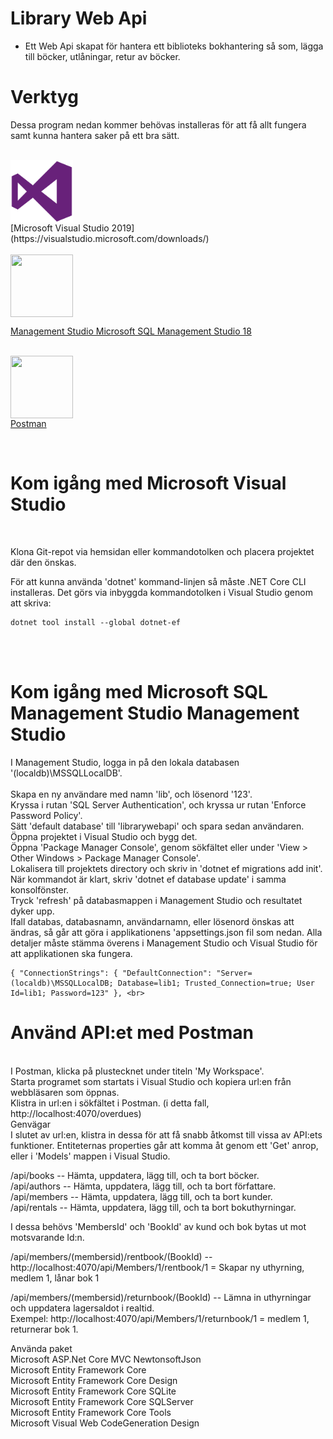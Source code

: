 # Library Web Api
  - Ett Web Api skapat för hantera ett biblioteks bokhantering så som, lägga till böcker, utlåningar, retur av böcker.
# Verktyg
Dessa program nedan kommer behövas installeras för att få allt fungera samt kunna hantera saker på ett bra sätt.

<br>
<img align="center" width="100" height="100" src="https://raw.githubusercontent.com/devicons/devicon/c5378d6c2510ffa0b3e4475af95618a8048d6cf1/icons/visualstudio/visualstudio-plain.svg">
<br>[Microsoft Visual Studio 2019](https://visualstudio.microsoft.com/downloads/)


<br>
<br> <img align="center" width="100" height="100" src="https://camo.githubusercontent.com/40f52e7903eb1010972f70deb72558ffe8df896a757e115225d23aea0222774c/68747470733a2f2f6d656d6f61673075332e626c6f622e636f72652e77696e646f77732e6e65742f696d672f323031372f31312f417a7572652d53514c2d44617461626173652d67656e657269632e706e67">


[Management Studio Microsoft SQL Management Studio 18](https://docs.microsoft.com/en-us/sql/ssms/download-sql-server-management-studio-ssms?view=sql-server-ver15)



<br> <img align="center" width="100" height="100" src="https://camo.githubusercontent.com/c4a6bfa3c24b9de8d42bbbc16fb7a3d6500198c142bf03990f00758da85ffe14/68747470733a2f2f7365656b6c6f676f2e636f6d2f696d616765732f502f706f73746d616e2d6c6f676f2d463433333735413245422d7365656b6c6f676f2e636f6d2e706e67">
<br>
[Postman](https://www.postman.com/downloads/) 

<br>
<h1> Kom igång med Microsoft Visual Studio</h1><br>

Klona Git-repot via hemsidan eller kommandotolken och placera projektet där den önskas. <br>

För att kunna använda 'dotnet' kommand-linjen så måste .NET Core CLI installeras. Det görs via inbyggda kommandotolken i Visual Studio genom att skriva: <br>

```
dotnet tool install --global dotnet-ef 
```
<br>
<br>
<h1> Kom igång med Microsoft SQL Management Studio Management Studio </h1> 
I Management Studio, logga in på den lokala databasen '(localdb)\MSSQLLocalDB'.<br>
<br Skapa en tom databas kallad 'lib1'. <br>
Skapa en ny användare med namn 'lib', och lösenord '123'.<br>
Kryssa i rutan 'SQL Server Authentication', och kryssa ur rutan 'Enforce Password Policy'. <br>
Sätt 'default database' till 'librarywebapi' och spara sedan användaren. <br>
Öppna projektet i Visual Studio och bygg det. <br>
Öppna 'Package Manager Console', genom sökfältet eller under 'View > Other Windows > Package Manager Console'. <br>
Lokalisera till projektets directory och skriv in 'dotnet ef migrations add init'.   <br>
När kommandot är klart, skriv 'dotnet ef database update' i samma konsolfönster. <br>
Tryck 'refresh' på databasmappen i Management Studio och resultatet dyker upp. <br>
Ifall databas, databasnamn, användarnamn, eller lösenord önskas att ändras, så går att göra i applikationens 'appsettings.json fil som nedan. Alla detaljer måste stämma överens i Management Studio och Visual Studio för att applikationen ska fungera.  <br>

```
{ "ConnectionStrings": { "DefaultConnection": "Server=(localdb)\MSSQLLocalDB; Database=lib1; Trusted_Connection=true; User Id=lib1; Password=123" }, <br>
```

<h1> Använd API:et med Postman</h1> <br>
I Postman, klicka på plustecknet under titeln 'My Workspace'. <br>
Starta programet som startats  i Visual Studio och kopiera url:en från webbläsaren som öppnas. <br>
Klistra in url:en i sökfältet i Postman. (i detta fall, http://localhost:4070/overdues) <br> 
Genvägar <br>
I slutet av url:en, klistra in dessa för att få snabb åtkomst till vissa av API:ets funktioner. Entiteternas properties går att komma åt genom ett 'Get' anrop, eller i 'Models' mappen i Visual Studio. <br>

/api/books -- Hämta, uppdatera, lägg till, och ta bort böcker. <br>
/api/authors -- Hämta, uppdatera, lägg till, och ta bort författare. <br>
/api/members -- Hämta, uppdatera, lägg till, och ta bort kunder. <br>
/api/rentals -- Hämta, uppdatera, lägg till, och ta bort bokuthyrningar. <br>

I dessa behövs 'MembersId' och 'BookId' av kund och bok bytas ut mot motsvarande Id:n. <br>

/api/members/(membersid)/rentbook/(BookId) -- 
http://localhost:4070/api/Members/1/rentbook/1       = Skapar ny uthyrning, medlem 1, lånar bok 1

/api/members/(membersid)/returnbook/(BookId) -- Lämna in uthyrningar och uppdatera lagersaldot i realtid. <br>
Exempel: http://localhost:4070/api/Members/1/returnbook/1     =   medlem 1, returnerar bok 1. 

Använda paket <br>
Microsoft ASP.Net Core MVC NewtonsoftJson <br>
Microsoft Entity Framework Core <br>
Microsoft Entity Framework Core Design <br>
Microsoft Entity Framework Core SQLite <br>
Microsoft Entity Framework Core SQLServer <br>
Microsoft Entity Framework Core Tools <br>
Microsoft Visual Web CodeGeneration Design <br>
